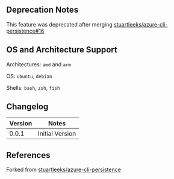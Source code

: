 ## Deprecation Notes

This feature was deprecated after merging [stuartleeks/azure-cli-persistence#16](https://github.com/stuartleeks/dev-container-features/pull/16)

## OS and Architecture Support

Architectures: `amd` and `arm`

OS: `ubuntu`, `debian`

Shells: `bash`, `zsh`, `fish`

## Changelog

| Version | Notes           |
| ------- | --------------- |
| 0.0.1   | Initial Version |

## References

Forked from [stuartleeks/azure-cli-persistence](https://github.com/stuartleeks/dev-container-features/tree/main/src/azure-cli-persistence)
